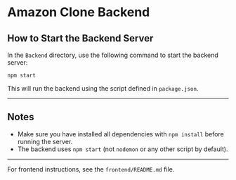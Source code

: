 # Amazon Clone Backend

## How to Start the Backend Server

In the `Backend` directory, use the following command to start the backend server:

```
npm start
```

This will run the backend using the script defined in `package.json`.

---

## Notes
- Make sure you have installed all dependencies with `npm install` before running the server.
- The backend uses `npm start` (not `nodemon` or any other script by default).

---

For frontend instructions, see the `frontend/README.md` file.
